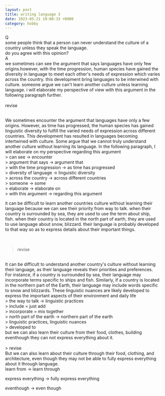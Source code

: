 ```yaml
---
layout: post
title: writing language 3
date: 2023-05-21 19:00:33 +0900
category: hobby
---
```

Q
<br/>
some people think that a person can never understand the culture of a country unless they speak the language.
<br/>
do you agree with this opinion?
<br/>
A
<br/>
we sometimes can see the argument that says languages have only few origins.however, with the time progression, human species have gained the diversity in language to meet each other's needs of expression which varies across the country. this development bring languages to be interwined with culture. someone argue we can't learn another culture unless learning language. i will elaborate my perspective of view with this argument in the following paragraph further.
<br/>
<br/>
revise

<br/>
We sometimes encounter the argument that languages have only a few origins. However, as time has progressed, the human species has gained linguistic diversity to fulfill the varied needs of expression across different countries. This development has resulted in languages becoming intertwined with culture. Some argue that we cannot truly understand another culture without learning its language. In the following paragraph, I will elaborate on my perspective regarding this argument
<br/>
> can see -> encounter
<br/>
> argument that says -> argument that
<br/>
> with the time progression -> as time has progressed
<br/>
> diversity of language -> linguistic diversity
<br/>
> across the country -> across different countries
<br/>
> someone -> some
<br/>
> elaborate -> elaborate on
<br/>
> with this argument -> regarding this argument
<br/>

it can be difficult to learn another countries culture without learning their language because we can see their priority from way to talk. when their country is surrounded by sea, they are used to use the term about ship, fish. when their country is located in the north part of earth, they are used to use language about snow, blizzard. their language is probably developed to that way so as to express details about their important things.  
<br/>
<br/>
> revise

<br/>
It can be difficult to understand another country's culture without learning their language, as their language reveals their priorities and preferences. For instance, if a country is surrounded by sea, their language may incorporate terms specific to ships and fish. Similarly, if a country is located in the northern part of the Earth, their language may include words specific to snow and blizzards. These linguistic nuances are likely developed to express the important aspects of their environment and daily life
<br/>
> the way to talk -> linguistic practices
<br/>
> include = just add
<br/>
> incorporate = mix together
<br/>
> north part of the earth -> northern part of the earth
<br/>
> linguistic practices, linguistic nuances
<br/>
> developed to
<br/>
but we can also learn their culture from their food, clothes, building eventhough they can not express everything about it.
<br/>
<br/>
> revise

<br/>
But we can also learn about their culture through their food, clothing, and architecture, even though they may not be able to fully express everything about it through language.
<br/>
learn from -> learn through
<br/>

express everything -> fully express everything
<br/>

eventhough -> even though
<br/>
<br/>